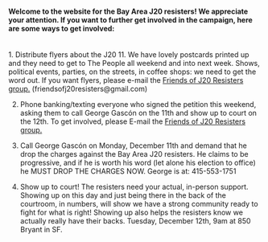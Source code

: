 #### Welcome to the website for the Bay Area J20 resisters! We appreciate your attention. If you want to further get involved in the campaign, here are some ways to get involved: 
<br/>
1. Distribute flyers about the J20 11. We have lovely postcards printed up and they need to get to The People all weekend and into next week. Shows, political events, parties, on the streets, in coffee shops: we need to get the word out. If you want flyers, please e-mail the <a href="mailto:friendsofj20resisters@gmail.com?subject=Flyering - Redirected From Website">Friends of J20 Resisters group.</a> (friendsofj20resisters@gmail.com)

2. Phone banking/texting everyone who signed the petition this weekend, asking them to call George Gascón on the 11th and show up to court on the 12th. To get involved, please E-mail the <a style="text-indent: 5em" href="mailto:friendsofj20resisters@gmail.com?subject=Flyering - Redirected From Website">Friends of J20 Resisters group.</a>

3. Call George Gascón on Monday, December 11th and demand that he drop the charges against the Bay Area J20 resisters. He claims to be progressive, and if he is worth his word (let alone his election to office) he MUST DROP THE CHARGES NOW. George is at: 415-553-1751

4. Show up to court! The resisters need your actual, in-person support. Showing up on this day and just being there in the back of the courtroom, in numbers, will show we have a strong community ready to fight for what is right! Showing up also helps the resisters know we actually really have their backs. Tuesday, December 12th, 9am at 850 Bryant in SF.
